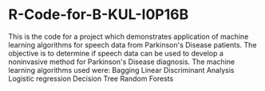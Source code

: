 # R-Code-for-B-KUL-I0P16B
This is the code for a project which demonstrates application of machine learning algorithms for speech data from Parkinson's Disease patients.
The objective is to determine if speech data can be used to develop a noninvasive method for Parkinson's Disease diagnosis.
The machine learning algorithms used were:
Bagging
Linear Discriminant Analysis
Logistic regression
Decision Tree
Random Forests


